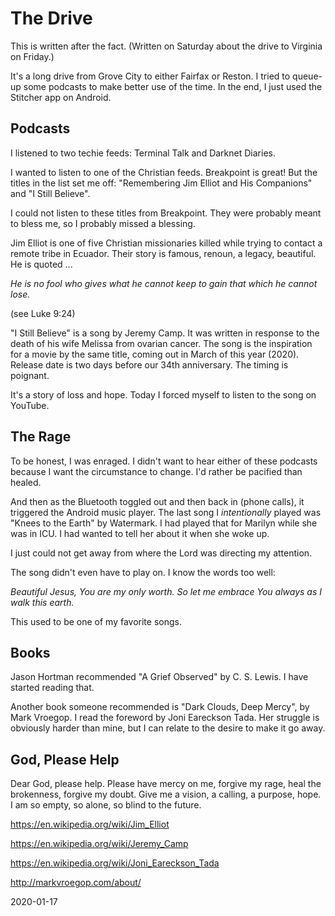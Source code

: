 # The Drive

This is written after the fact.
(Written on Saturday about the drive to Virginia on Friday.)

It's a long drive from Grove City to either Fairfax or Reston.
I tried to queue-up some podcasts to make better use of the time.
In the end, I just used the Stitcher app on Android.

## Podcasts

I listened to two techie feeds:
Terminal Talk and Darknet Diaries.

I wanted to listen to one of the Christian feeds.
Breakpoint is great! But the titles in the list set me off:
"Remembering Jim Elliot and His Companions" and "I Still Believe".

I could not listen to these titles from Breakpoint.
They were probably meant to bless me, so I probably missed a blessing.

Jim Elliot is one of five Christian missionaries killed while trying
to contact a remote tribe in Ecuador. Their story is famous, renoun,
a legacy, beautiful. He is quoted ...

*He is no fool who gives what he cannot keep
to gain that which he cannot lose.*

(see Luke 9:24)

"I Still Believe" is a song by Jeremy Camp.
It was written in response to the death of his wife Melissa from
ovarian cancer. The song is the inspiration for a movie by the same
title, coming out in March of this year (2020). Release date is
two days before our 34th anniversary. The timing is poignant.

It's a story of loss and hope.
Today I forced myself to listen to the song on YouTube.

## The Rage

To be honest, I was enraged.
I didn't want to hear either of these podcasts because I want
the circumstance to change. I'd rather be pacified than healed.

And then as the Bluetooth toggled out and then back in (phone calls),
it triggered the Android music player. The last song I *intentionally*
played was "Knees to the Earth" by Watermark. I had played that
for Marilyn while she was in ICU. I had wanted to tell her about it
when she woke up.

I just could not get away from where the Lord was directing my attention.

The song didn't even have to play on. I know the words too well:

*Beautiful Jesus, You are my only worth.
So let me embrace You always as I walk this earth.*

This used to be one of my favorite songs.

## Books

Jason Hortman recommended "A Grief Observed" by C. S. Lewis.
I have started reading that.

Another book someone recommended is "Dark Clouds, Deep Mercy",
by Mark Vroegop. I read the foreword by Joni Eareckson Tada.
Her struggle is obviously harder than mine, but I can relate
to the desire to make it go away.

## God, Please Help

Dear God, please help.
Please have mercy on me, forgive my rage, heal the brokenness,
forgive my doubt. Give me a vision, a calling, a purpose, hope.
I am so empty, so alone, so blind to the future.

https://en.wikipedia.org/wiki/Jim_Elliot

https://en.wikipedia.org/wiki/Jeremy_Camp

https://en.wikipedia.org/wiki/Joni_Eareckson_Tada

http://markvroegop.com/about/

2020-01-17



